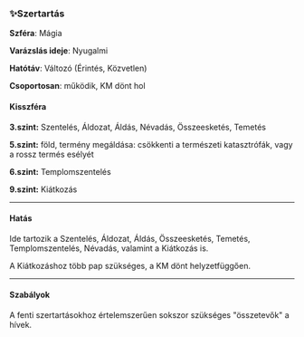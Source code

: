 ### ✨Szertartás

**Szféra**: Mágia

**Varázslás ideje**: Nyugalmi

**Hatótáv**: Változó (Érintés, Közvetlen)

**Csoportosan**: működik, KM dönt hol

#### Kisszféra

**3.szint:**  Szentelés, Áldozat, Áldás, Névadás, Összeesketés, Temetés

**5.szint:** föld, termény megáldása: csökkenti a természeti katasztrófák, vagy a rossz termés esélyét

**6.szint:** Templomszentelés

**9.szint:** Kiátkozás

---
#### Hatás

Ide tartozik a Szentelés, Áldozat, Áldás, Összeesketés, Temetés, Templomszentelés, Névadás, valamint a Kiátkozás is.

A Kiátkozáshoz több pap szükséges, a KM dönt helyzetfüggően.

---
#### Szabályok

A fenti szertartásokhoz értelemszerűen sokszor szükséges "összetevők" a hívek.
